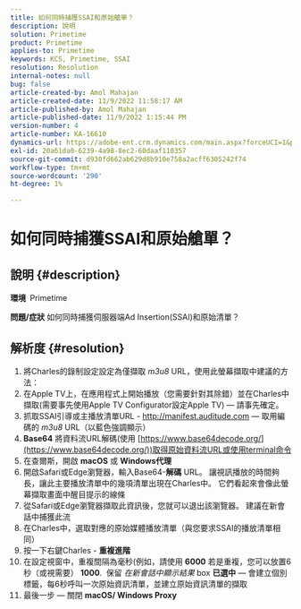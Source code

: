 ```yaml
---
title: 如何同時捕獲SSAI和原始艙單？
description: 說明
solution: Primetime
product: Primetime
applies-to: Primetime
keywords: KCS, Primetime, SSAI
resolution: Resolution
internal-notes: null
bug: false
article-created-by: Amol Mahajan
article-created-date: 11/9/2022 11:58:17 AM
article-published-by: Amol Mahajan
article-published-date: 11/9/2022 1:15:44 PM
version-number: 4
article-number: KA-16610
dynamics-url: https://adobe-ent.crm.dynamics.com/main.aspx?forceUCI=1&pagetype=entityrecord&etn=knowledgearticle&id=0a56cac8-2560-ed11-9561-6045bd006268
exl-id: 20a61da0-6239-4a98-8ec2-60daaf110357
source-git-commit: d930fd662ab629d8b910e758a2acff6305242f74
workflow-type: tm+mt
source-wordcount: '290'
ht-degree: 1%

---
```


# 如何同時捕獲SSAI和原始艙單？

## 說明 {#description}

<b>環境 </b>
Primetime


<b>問題/症狀</b>
如何同時捕獲伺服器端Ad Insertion(SSAI)和原始清單？


## 解析度 {#resolution}


1. 將Charles的錄制設定設定為僅擷取 *m3u8* URL，使用此螢幕擷取中建議的方法：
2. 在Apple TV上，在應用程式上開始播放（您需要針對其除錯）並在Charles中擷取(需要事先使用Apple TV Configurator設定Apple TV) — 請事先確定。
3. 抓取SSAI引導或主播放清單URL - http://manifest.auditude.com — 取用編碼的 *m3u8* URL（以藍色強調顯示）
4. <b>Base64</b> 將資料流URL解碼(使用 [https://www.base64decode.org/](https://www.base64decode.org/))取得原始資料流URL或使用terminal命令
5. 在查爾斯，開啟 <b>macOS</b> 或 <b>Windows代理</b>
6. 開啟Safari或Edge瀏覽器，輸入Base64-<b>解碼</b> URL。 讓視訊播放的時間夠長，讓此主要播放清單中的幾項清單出現在Charles中。 它們看起來會像此螢幕擷取畫面中醒目提示的線條
7. 從Safari或Edge瀏覽器擷取此資訊後，您就可以退出該瀏覽器。 建議在新會話中捕獲此流
8. 在Charles中，選取對應的原始媒體播放清單（與您要求SSAI的播放清單相同）
9. 按一下右鍵Charles - <b>重複進階</b>
10. 在設定視窗中，重複間隔為毫秒(例如，請使用 <b>6000</b> 若是重複，您可以放置6秒（或視需要） <b>1000</b>.  保留 *在新會話中顯示結果* box <b>已選中</b>  — 會建立個別標籤，每6秒呼叫一次原始資訊清單，並建立原始資訊清單的擷取
11. 最後一步 — 關閉 <b>macOS/ Windows Proxy</b>
